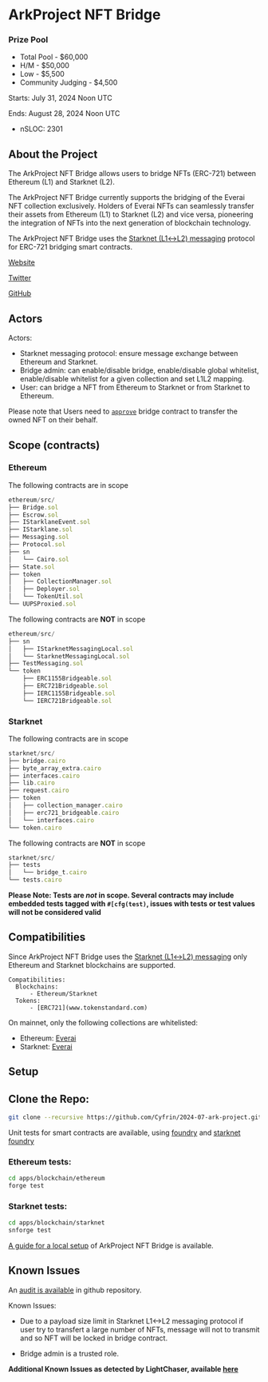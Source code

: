 # ArkProject NFT Bridge 

### Prize Pool

- Total Pool - $60,000
- H/M -  $50,000
- Low - $5,500
- Community Judging -  $4,500


Starts: July 31, 2024 Noon UTC

Ends: August 28, 2024 Noon UTC

- nSLOC: 2301

[//]: # (contest-details-open)

## About the Project
The ArkProject NFT Bridge allows users to bridge NFTs (ERC-721) between Ethereum (L1) and Starknet (L2).

The ArkProject NFT Bridge currently supports the bridging of the Everai NFT collection exclusively. Holders of Everai NFTs can seamlessly transfer their assets from Ethereum (L1) to Starknet (L2) and vice versa, pioneering the integration of NFTs into the next generation of blockchain technology.

The ArkProject NFT Bridge uses the [Starknet (L1↔L2) messaging](https://docs.starknet.io/architecture-and-concepts/network-architecture/messaging-mechanism/) protocol for ERC-721 bridging smart contracts. 

[Website](https://bridge.arkproject.dev/)

[Twitter](https://x.com/ArkProjectNFTs)

[GitHub](https://github.com/ArkProjectNFTs/bridge)

## Actors

Actors:
- Starknet messaging protocol: ensure message exchange between Ethereum and Starknet.
- Bridge admin: can enable/disable bridge, enable/disable global whitelist, enable/disable whitelist for a given collection and set L1L2 mapping.
- User: can bridge a NFT from Ethereum to Starknet or from Starknet to Ethereum.

Please note that Users need to [`approve`](https://docs.openzeppelin.com/contracts/5.x/api/token/erc721#IERC721-approve-address-uint256-) bridge contract to transfer the owned NFT on their behalf.

[//]: # (contest-details-close)

[//]: # (scope-open)

## Scope (contracts)

### Ethereum
The following contracts are in scope
```js
ethereum/src/
├── Bridge.sol
├── Escrow.sol
├── IStarklaneEvent.sol
├── IStarklane.sol
├── Messaging.sol
├── Protocol.sol
├── sn
│   └── Cairo.sol
├── State.sol
├── token
│   ├── CollectionManager.sol
│   ├── Deployer.sol
│   └── TokenUtil.sol
└── UUPSProxied.sol
```

The following contracts are **NOT** in scope
```js
ethereum/src/
├── sn
│   ├── IStarknetMessagingLocal.sol
│   └── StarknetMessagingLocal.sol
├── TestMessaging.sol
└── token
    ├── ERC1155Bridgeable.sol
    ├── ERC721Bridgeable.sol
    ├── IERC1155Bridgeable.sol
    └── IERC721Bridgeable.sol
```

### Starknet
The following contracts are in scope
```js
starknet/src/
├── bridge.cairo
├── byte_array_extra.cairo
├── interfaces.cairo
├── lib.cairo
├── request.cairo
├── token
│   ├── collection_manager.cairo
│   ├── erc721_bridgeable.cairo
│   └── interfaces.cairo
└── token.cairo
```

The following contracts are **NOT** in scope
```js
starknet/src/
├── tests
│   └── bridge_t.cairo
└── tests.cairo
```

**Please Note: Tests are _not_ in scope. Several contracts may include embedded tests tagged with `#[cfg(test)`, issues with tests or test values will not be considered valid**


## Compatibilities

Since ArkProject NFT Bridge uses the [Starknet (L1↔L2) messaging](https://docs.starknet.io/architecture-and-concepts/network-architecture/messaging-mechanism/) only Ethereum and Starknet blockchains are supported.

```
Compatibilities:
  Blockchains:
      - Ethereum/Starknet
  Tokens:
      - [ERC721](www.tokenstandard.com)
```

On mainnet, only the following collections are whitelisted:
- Ethereum: [Everai](https://etherscan.io/token/0x9a38dec0590abc8c883d72e52391090e948ddf12)
- Starknet: [Everai](https://starkscan.co/nft-contract/0x02acee8c430f62333cf0e0e7a94b2347b5513b4c25f699461dd8d7b23c072478)

[//]: # (scope-close)

[//]: # (getting-started-open)

## Setup

## Clone the Repo:
```bash
git clone --recursive https://github.com/Cyfrin/2024-07-ark-project.git
```

Unit tests for smart contracts are available, using [foundry](https://book.getfoundry.sh/) and [starknet foundry](https://foundry-rs.github.io/starknet-foundry/index.html)

### Ethereum tests:
```bash
cd apps/blockchain/ethereum
forge test
```

### Starknet tests:
```bash
cd apps/blockchain/starknet
snforge test
```

[A guide for a local setup](https://github.com/ArkProjectNFTs/bridge/blob/main/apps/blockchain/local_setup.md) of ArkProject NFT Bridge is available.

[//]: # (getting-started-close)

[//]: # (known-issues-open)

## Known Issues

An [audit is available](https://github.com/ArkProjectNFTs/bridge/blob/main/docs/audit/Audit-Cairo_Security_Clan-Updated.pdf) in github repository.

Known Issues:
- Due to a payload size limit in Starknet L1<->L2 messaging protocol if user try to transfert a large number of NFTs, message will not to transmit and so NFT will be locked in bridge contract.

- Bridge admin is a trusted role.

**Additional Known Issues as detected by LightChaser, available [here](https://github.com/Cyfrin/2024-07-ark-project/issues/2)**

[//]: # (known-issues-close)
